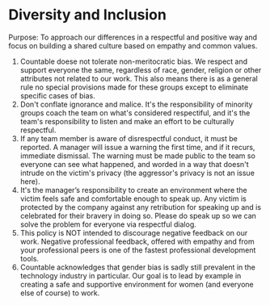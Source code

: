 # Diversity and Inclusion

Purpose: To approach our differences in a respectful and positive way and focus on building a shared culture based on empathy and common values.

1. Countable doese not tolerate non-meritocratic bias. We respect and support everyone the same, regardless of race, gender, religion or other attributes not related to our work. This also means there is as a general rule no special provisions made for these groups except to eliminate specific cases of bias.
2. Don't conflate ignorance and malice. It's the responsibility of minority groups coach the team on what's considered respectiful, and it's the team's responsibility to listen and make an effort to be culturally respectful.
3. If any team member is aware of disrespectful conduct, it must be reported. A manager will issue a warning the first time, and if it recurs, immediate dismissal. The warning must be made public to the team so everyone can see what happened, and worded in a way that doesn't intrude on the victim's privacy (the aggressor's privacy is not an issue here).
4. It's the manager’s responsibility to create an environment where the victim feels safe and comfortable enough to speak up. Any victim is protected by the company against any retribution for speaking up and is celebrated for their bravery in doing so. Please do speak up so we can solve the problem for everyone via respectful dialog.
5. This policy is NOT intended to discourage negative feedback on our work. Negative professional feedback, offered with empathy and from your professional peers is one of the fastest professional development tools.
6. Countable acknowledges that gender bias is sadly still prevalent in the technology industry in particular. Our goal is to lead by example in creating a safe and supportive environment for women (and everyone else of course) to work.
